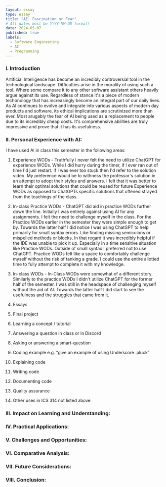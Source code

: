 ```yaml
---
layout: essay
type: essay
title: "AI: Fascination or Fear"
# All dates must be YYYY-MM-DD format!
date: 2024-05-07
published: true
labels:
  - Software Engineering
  - AI
  - Programming
---
```


### I. Introduction

Artificial Intelligence has become an incredibly controversial tool in the technological landscape. Difficulties arise in the morality of using such a tool. Where some compare it to any other software assistant others heavily argue against its use. Regardless of stance it's a piece of modern techonology that has increasingly become an integral part of our daily lives. As AI continues to evolve and integrate into various aspects of modern day products and software, its ethical implications are scrutinized more than ever. Most arugably the fear of AI being used as a replacement to people due to its incredibly cheap costs. It's comprehensive abilities are truly impressive and prove that it has its usefulness.

### II. Personal Experience with AI:
I have used AI in class this semester in the following areas:

  1. Experience WODs - Truthfully I never felt the need to utilize ChatGPT for experience WODs. While I did hurry during the timer, if I ever ran out of time I'd just restart. If I was ever too stuck then I'd refer to the solution video. My preference would be to withness the professor's solution in an attempt to adopt their styles and answers. I felt that it was better to learn their optimal solutions that could be reused for future Experience WODs as opposed to ChatGPTs specific solutions that oftened strayed from the teachings of the class.  

   2. In-class Practice WODs - ChatGPT did aid in practice WODs further down the line. Initially I was entirely against using AI for any assignments. I felt the need to challenge myself in the class. For the Practice WODs earlier in the semester they were simple enough to get by. Towards the latter half I did notice I was using ChatGPT to help primarily for small syntax errors. Like finding missing semicolons or mispelled methods or blocks. In that regard it was incredibly helpful if the IDE was unable to pick it up. Especially in a time sensitive situation like Practice WODs. Outside of small syntax I preferred not to use ChatGPT. Practice WODs felt like a space to comfortably challenge myself without the risk of tanking a grade. I could use the entire allotted time to fully attempt to complete it with my knowledge. 

  3. In-class WODs - In-Class WODs were somewhat of a different story. Similarly to the practice WODs I didn't utilize ChatGPT for the former half of the semester. I was still in the headspace of challenging myself without the aid of AI. Towards the latter half I did start to see the usefulness and the struggles that came from it. 

  4. Essays

  5. Final project

  6. Learning a concept / tutorial

  7. Answering a question in class or in Discord

  8. Asking or answering a smart-question

  9. Coding example e.g. “give an example of using Underscore .pluck”

  10. Explaining code

  11. Writing code

  12. Documenting code

  13. Quality assurance 

  14. Other uses in ICS 314 not listed above


### III. Impact on Learning and Understanding:


### IV. Practical Applications:


### V. Challenges and Opportunities:


### VI. Comparative Analysis:


### VII. Future Considerations:


### VIII. Conclusion:
